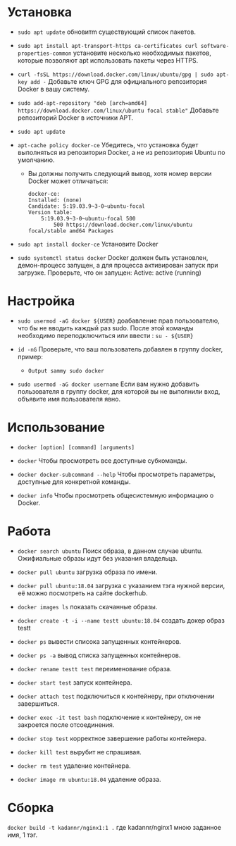# Установка
* `sudo apt update` обновитm существующий список пакетов.
  
* `sudo apt install apt-transport-https ca-certificates curl software-properties-common` установите несколько необходимых пакетов, которые позволяют apt использовать пакеты через HTTPS.
  
* `curl -fsSL https://download.docker.com/linux/ubuntu/gpg | sudo apt-key add -` Добавьте ключ GPG для официального репозитория Docker в вашу систему.
  
* `sudo add-apt-repository "deb [arch=amd64] https://download.docker.com/linux/ubuntu focal stable"` Добавьте репозиторий Docker в источники APT.
  
* `sudo apt update`
  
* `apt-cache policy docker-ce` Убедитесь, что установка будет выполняться из репозитория Docker, а не из репозитория Ubuntu по умолчанию.
    * Вы должны получить следующий вывод, хотя номер версии Docker может отличаться:
        ``` 
        docker-ce:
        Installed: (none)
        Candidate: 5:19.03.9~3-0~ubuntu-focal
        Version table:
            5:19.03.9~3-0~ubuntu-focal 500
                500 https://download.docker.com/linux/ubuntu focal/stable amd64 Packages 
        ```    

* `sudo apt install docker-ce` Установите Docker

* `sudo systemctl status docker` Docker должен быть установлен, демон-процесс запущен, а для процесса активирован запуск при загрузке. Проверьте, что он запущен: Active: active (running)

# Настройка 
* `sudo usermod -aG docker ${USER}` доабавление прав пользователю, что бы не вводить каждый раз sudo. После этой команды необходимо переподключиться или ввести : `su - ${USER}`

* `id -nG` Проверьте, что ваш пользователь добавлен в группу docker, пример:
    * `Output
sammy sudo docker` 

* `sudo usermod -aG docker username` Если вам нужно добавить пользователя в группу docker, для которой вы не выполнили вход, объявите имя пользователя явно.
  
# Использование
* `docker [option] [command] [arguments]`
  
* `docker` Чтобы просмотреть все доступные субкоманды.
  
* `docker docker-subcommand --help` Чтобы просмотреть параметры, доступные для конкретной команды.
  
* `docker info` Чтобы просмотреть общесистемную информацию о Docker.
  
# Работа
* `docker search ubuntu` Поиск образа, в данном случае ubuntu. Ожифиальные образы идут без указания владельца.

* `docker pull ubuntu` загрузка образа по имени.

* `docker pull ubuntu:18.04` загрузка с указанием тэга нужной версии, её можно посмотреть на сайте dockerhub.

* `docker images ls` показать скачанные образы.

* `docker create -t -i --name testt ubuntu:18.04` создать докер образ testt

* `docker ps` вывести списока запущенных контейнеров.

* `docker ps -a` вывод списка запущенных контейнеров.

* `docker rename testt test` переименование образа.

* `docker start test` запуск контейнера.

* `docker attach test` подключиться к контейнеру, при отключении завершиться.

* `docker exec -it test bash` подключение к контейнеру, он не закроется после отсоединения.

* `docker stop test` корректное завершение работы контейнера.

* `docker kill test` вырубит не спрашивая.

* `docker rm test` удаление контейнера.

* `docker image rm ubuntu:18.04` удаление образа.

# Сборка
`docker build -t kadannr/nginx1:1 .` где kadannr/nginx1 мною заданное имя, 1 тэг.